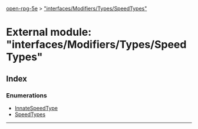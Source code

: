 [open-rpg-5e](../README.md) > ["interfaces/Modifiers/Types/SpeedTypes"](../modules/_interfaces_modifiers_types_speedtypes_.md)

# External module: "interfaces/Modifiers/Types/SpeedTypes"

## Index

### Enumerations

* [InnateSpeedType](../enums/_interfaces_modifiers_types_speedtypes_.innatespeedtype.md)
* [SpeedTypes](../enums/_interfaces_modifiers_types_speedtypes_.speedtypes.md)

---

